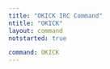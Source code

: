 ```yaml
---
title: "OKICK IRC Command"
ntitle: "OKICK"
layout: command
notstarted: true

command: OKICK
---
```

